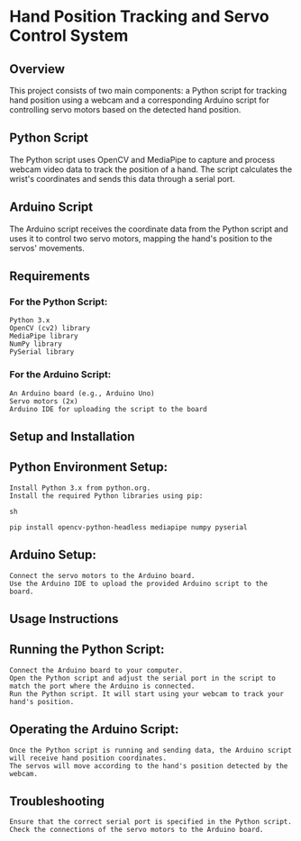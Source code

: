 # Hand Position Tracking and Servo Control System
## Overview

This project consists of two main components: a Python script for tracking hand position using a webcam and a corresponding Arduino script for controlling servo motors based on the detected hand position.


## Python Script

The Python script uses OpenCV and MediaPipe to capture and process webcam video data to track the position of a hand. The script calculates the wrist's coordinates and sends this data through a serial port.

## Arduino Script

The Arduino script receives the coordinate data from the Python script and uses it to control two servo motors, mapping the hand's position to the servos' movements.

## Requirements

### For the Python Script:

    Python 3.x
    OpenCV (cv2) library
    MediaPipe library
    NumPy library
    PySerial library

### For the Arduino Script:

    An Arduino board (e.g., Arduino Uno)
    Servo motors (2x)
    Arduino IDE for uploading the script to the board

## Setup and Installation

## Python Environment Setup:

    Install Python 3.x from python.org.
    Install the required Python libraries using pip:

    sh

    pip install opencv-python-headless mediapipe numpy pyserial

## Arduino Setup:

    Connect the servo motors to the Arduino board.
    Use the Arduino IDE to upload the provided Arduino script to the board.

## Usage Instructions

## Running the Python Script:

    Connect the Arduino board to your computer.
    Open the Python script and adjust the serial port in the script to match the port where the Arduino is connected.
    Run the Python script. It will start using your webcam to track your hand's position.

## Operating the Arduino Script:

    Once the Python script is running and sending data, the Arduino script will receive hand position coordinates.
    The servos will move according to the hand's position detected by the webcam.

## Troubleshooting

    Ensure that the correct serial port is specified in the Python script.
    Check the connections of the servo motors to the Arduino board.



